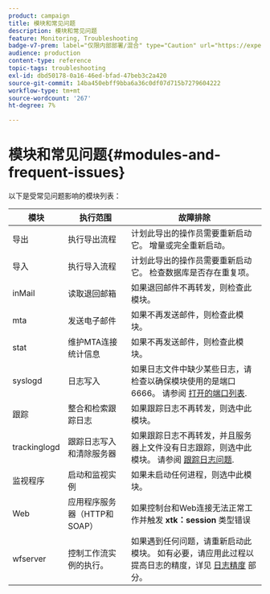 ```yaml
---
product: campaign
title: 模块和常见问题
description: 模块和常见问题
feature: Monitoring, Troubleshooting
badge-v7-prem: label="仅限内部部署/混合" type="Caution" url="https://experienceleague.adobe.com/docs/campaign-classic/using/installing-campaign-classic/architecture-and-hosting-models/hosting-models-lp/hosting-models.html?lang=zh-Hans" tooltip="仅适用于内部部署和混合部署"
audience: production
content-type: reference
topic-tags: troubleshooting
exl-id: dbd50178-0a16-46ed-bfad-47beb3c2a420
source-git-commit: 14ba450ebff9bba6a36c0df07d715b7279604222
workflow-type: tm+mt
source-wordcount: '267'
ht-degree: 7%

---
```


# 模块和常见问题{#modules-and-frequent-issues}



以下是受常见问题影响的模块列表：

<table> 
 <thead> 
  <tr> 
   <th> 模块 </th> 
   <th> 执行范围 </th> 
   <th> 故障排除 </th> 
  </tr> 
 </thead> 
 <tbody> 
  <tr> 
   <td> 导出 </td> 
   <td> 执行导出流程<br /> </td> 
   <td> 计划此导出的操作员需要重新启动它。 增量或完全重新启动。<br /> </td> 
  </tr> 
  <tr> 
   <td> 导入 </td> 
   <td> 执行导入流程<br /> </td> 
   <td> 计划此导出的操作员需要重新启动它。 检查数据库是否存在重复项。<br /> </td> 
  </tr> 
  <tr> 
   <td> inMail </td> 
   <td> 读取退回邮箱<br /> </td> 
   <td> 如果退回邮件不再转发，则检查此模块。<br /> </td> 
  </tr> 
  <tr> 
   <td> mta </td> 
   <td> 发送电子邮件<br /> </td> 
   <td> 如果不再发送邮件，则检查此模块。<br /> </td> 
  </tr> 
  <tr> 
   <td> stat </td> 
   <td> 维护MTA连接统计信息<br /> </td> 
   <td> 如果不再发送邮件，则检查此模块。<br /> </td> 
  </tr> 
  <tr> 
   <td> syslogd </td> 
   <td> 日志写入<br /> </td> 
   <td> 如果日志文件中缺少某些日志，请检查以确保模块使用的是端口6666。 请参阅 <a href="../../production/using/general-architecture.md#list-of-open-ports" target="_blank">打开的端口列表</a>.<br /> </td> 
  </tr> 
  <tr> 
   <td> 跟踪 </td> 
   <td> 整合和检索跟踪日志<br /> </td> 
   <td> 如果跟踪日志不再转发，则选中此模块。<br /> </td> 
  </tr> 
  <tr> 
   <td> trackinglogd </td> 
   <td> 跟踪日志写入和清除服务器<br /> </td> 
   <td> 如果跟踪日志不再转发，并且服务器上文件没有日志跟踪，则选中此模块。 请参阅 <a href="../../production/using/tracking-logs-issues.md" target="_blank">跟踪日志问题</a>.<br /> </td> 
  </tr> 
  <tr> 
   <td> 监视程序 </td> 
   <td> 启动和监视实例<br /> </td> 
   <td> 如果未启动任何进程，则选中此模块。<br /> </td> 
  </tr> 
  <tr> 
   <td> Web </td> 
   <td> 应用程序服务器（HTTP和SOAP）<br /> </td> 
   <td> 如果控制台和Web连接无法正常工作并触发 <strong>xtk：session</strong> 类型错误<br /> </td> 
  </tr> 
  <tr> 
   <td> wfserver </td> 
   <td> 控制工作流实例的执行。<br /> </td> 
   <td> 如果遇到任何问题，请重新启动此模块。 如有必要，请应用此过程以提高日志的精度，详见 <a href="../../production/using/log-precision.md" target="_blank">日志精度</a> 部分。<br /> </td> 
  </tr> 
 </tbody> 
</table>
